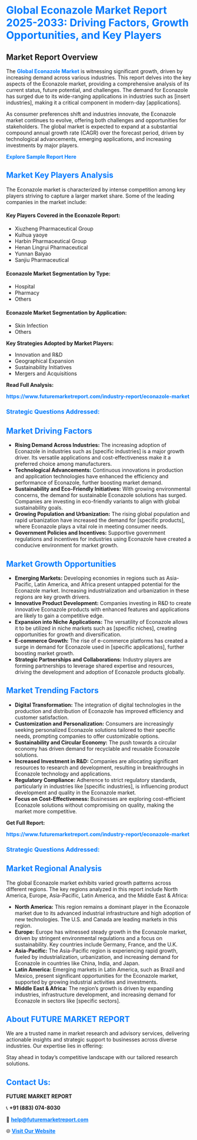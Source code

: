 <h1 style="color: #007BFF;">Global Econazole Market Report 2025-2033: Driving Factors, Growth Opportunities, and Key Players</h1>

<section id="overview">
<h2>Market Report Overview</h2>
<p>The <a href="https://www.futuremarketreport.com/industry-report/econazole-market" style="color: #007BFF; text-decoration: none;"><strong>Global Econazole Market</strong></a> is witnessing significant growth, driven by increasing demand across various industries. This report delves into the key aspects of the Econazole market, providing a comprehensive analysis of its current status, future potential, and challenges. The demand for Econazole has surged due to its wide-ranging applications in industries such as [insert industries], making it a critical component in modern-day [applications].</p>
<p>As consumer preferences shift and industries innovate, the Econazole market continues to evolve, offering both challenges and opportunities for stakeholders. The global market is expected to expand at a substantial compound annual growth rate (CAGR) over the forecast period, driven by technological advancements, emerging applications, and increasing investments by major players.</p>
</section>

<section id="overview">
<p><a href="https://www.futuremarketreport.com/request-sample/reportId=79772" style="color: #007BFF; text-decoration: none;"><strong>Explore Sample Report Here</strong></a></p>
</section>

<section id="key-players">
<h2 style="color: #007BFF;">Market Key Players Analysis</h2>
<p>The Econazole market is characterized by intense competition among key players striving to capture a larger market share. Some of the leading companies in the market include:</p>
<h4>Key Players Covered in the Econazole Report:</h4>
<ul><li>Xiuzheng Pharmaceutical Group</li><li>Kuihua yaoye</li><li>Harbin Pharmaceutical Group</li><li>Henan Lingrui Pharmaceutical</li><li>Yunnan Baiyao</li><li>Sanjiu Pharmaceutical</li></ul>
<h4>Econazole Market Segmentation by Type:</h4>
<ul><li>Hospital</li><li>Pharmacy</li><li>Others</li></ul>

<h4>Econazole Market Segmentation by Application:</h4>
<ul><li>Skin Infection</li><li>Others</li></ul>
<p><strong>Key Strategies Adopted by Market Players:</strong></p>
<ul>
<li>Innovation and R&D</li>
<li>Geographical Expansion</li>
<li>Sustainability Initiatives</li>
<li>Mergers and Acquisitions</li>
</ul>
</section>

<section>
<p><strong>Read Full Analysis: </strong></p><a href="https://www.futuremarketreport.com/industry-report/econazole-market" style="color: #007BFF; text-decoration: none;"><strong>https://www.futuremarketreport.com/industry-report/econazole-market</strong></a>
<h3 style="color: #007BFF;">Strategic Questions Addressed:</h3>
</section>

<section id="driving-factors">
<h2 style="color: #007BFF;">Market Driving Factors</h2>
<ul>
<li><strong>Rising Demand Across Industries:</strong> The increasing adoption of Econazole in industries such as [specific industries] is a major growth driver. Its versatile applications and cost-effectiveness make it a preferred choice among manufacturers.</li>
<li><strong>Technological Advancements:</strong> Continuous innovations in production and application technologies have enhanced the efficiency and performance of Econazole, further boosting market demand.</li>
<li><strong>Sustainability and Eco-Friendly Initiatives:</strong> With growing environmental concerns, the demand for sustainable Econazole solutions has surged. Companies are investing in eco-friendly variants to align with global sustainability goals.</li>
<li><strong>Growing Population and Urbanization:</strong> The rising global population and rapid urbanization have increased the demand for [specific products], where Econazole plays a vital role in meeting consumer needs.</li>
<li><strong>Government Policies and Incentives:</strong> Supportive government regulations and incentives for industries using Econazole have created a conducive environment for market growth.</li>
</ul>
</section>

<section id="growth-opportunities">
<h2 style="color: #007BFF;">Market Growth Opportunities</h2>
<ul>
<li><strong>Emerging Markets:</strong> Developing economies in regions such as Asia-Pacific, Latin America, and Africa present untapped potential for the Econazole market. Increasing industrialization and urbanization in these regions are key growth drivers.</li>
<li><strong>Innovative Product Development:</strong> Companies investing in R&D to create innovative Econazole products with enhanced features and applications are likely to gain a competitive edge.</li>
<li><strong>Expansion into Niche Applications:</strong> The versatility of Econazole allows it to be utilized in niche markets such as [specific niches], creating opportunities for growth and diversification.</li>
<li><strong>E-commerce Growth:</strong> The rise of e-commerce platforms has created a surge in demand for Econazole used in [specific applications], further boosting market growth.</li>
<li><strong>Strategic Partnerships and Collaborations:</strong> Industry players are forming partnerships to leverage shared expertise and resources, driving the development and adoption of Econazole products globally.</li>
</ul>
</section>

<section id="trending-factors">
<h2 style="color: #007BFF;">Market Trending Factors</h2>
<ul>
<li><strong>Digital Transformation:</strong> The integration of digital technologies in the production and distribution of Econazole has improved efficiency and customer satisfaction.</li>
<li><strong>Customization and Personalization:</strong> Consumers are increasingly seeking personalized Econazole solutions tailored to their specific needs, prompting companies to offer customizable options.</li>
<li><strong>Sustainability and Circular Economy:</strong> The push towards a circular economy has driven demand for recyclable and reusable Econazole solutions.</li>
<li><strong>Increased Investment in R&D:</strong> Companies are allocating significant resources to research and development, resulting in breakthroughs in Econazole technology and applications.</li>
<li><strong>Regulatory Compliance:</strong> Adherence to strict regulatory standards, particularly in industries like [specific industries], is influencing product development and quality in the Econazole market.</li>
<li><strong>Focus on Cost-Effectiveness:</strong> Businesses are exploring cost-efficient Econazole solutions without compromising on quality, making the market more competitive.</li>
</ul>
</section>

<section>
<p><strong>Get Full Report: </strong></p><a href="https://www.futuremarketreport.com/industry-report/econazole-market" style="color: #007BFF; text-decoration: none;"><strong>https://www.futuremarketreport.com/industry-report/econazole-market</strong></a>
<h3 style="color: #007BFF;">Strategic Questions Addressed:</h3>
</section>


<section id="regional-analysis">
<h2 style="color: #007BFF;">Market Regional Analysis</h2>
<p>The global Econazole market exhibits varied growth patterns across different regions. The key regions analyzed in this report include North America, Europe, Asia-Pacific, Latin America, and the Middle East & Africa:</p>
<ul>
<li><strong>North America:</strong> This region remains a dominant player in the Econazole market due to its advanced industrial infrastructure and high adoption of new technologies. The U.S. and Canada are leading markets in this region.</li>
<li><strong>Europe:</strong> Europe has witnessed steady growth in the Econazole market, driven by stringent environmental regulations and a focus on sustainability. Key countries include Germany, France, and the U.K.</li>
<li><strong>Asia-Pacific:</strong> The Asia-Pacific region is experiencing rapid growth, fueled by industrialization, urbanization, and increasing demand for Econazole in countries like China, India, and Japan.</li>
<li><strong>Latin America:</strong> Emerging markets in Latin America, such as Brazil and Mexico, present significant opportunities for the Econazole market, supported by growing industrial activities and investments.</li>
<li><strong>Middle East & Africa:</strong> The region’s growth is driven by expanding industries, infrastructure development, and increasing demand for Econazole in sectors like [specific sectors].</li>
</ul>
</section>

<footer>
<h2 style="color: #007BFF;">About FUTURE MARKET REPORT</h2>
<p>We are a trusted name in market research and advisory services, delivering actionable insights and strategic support to businesses across diverse industries. Our expertise lies in offering:</p>

<p>Stay ahead in today’s competitive landscape with our tailored research solutions.</p>

<h2 style="color: #007BFF;">Contact Us:</h2>
<p><strong>FUTURE MARKET REPORT</strong></p>
<p>📞 <strong>+91 (883) 074-8030</strong></p>
<p>📧 <strong><a href="mailto:help@futuremarketreport.com" style="color: #007BFF;">help@futuremarketreport.com</a></strong></p>
<p>🌐 <strong><a href="https://www.futuremarketreport.com/" style="color: #007BFF;">Visit Our Website</a></strong></p>
</footer>
